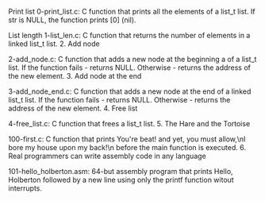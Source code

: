 Print list
0-print_list.c: C function that prints all the elements of a list_t list. If str is NULL, the function prints [0] (nil).

List length
1-list_len.c: C function that returns the number of elements in a linked list_t list. 2. Add node

2-add_node.c: C function that adds a new node at the beginning a of a list_t list. If the function fails - returns NULL. Otherwise - returns the address of the new element. 3. Add node at the end

3-add_node_end.c: C function that adds a new node at the end of a linked list_t list. If the function fails - returns NULL. Otherwise - returns the address of the new element. 4. Free list

4-free_list.c: C function that frees a list_t list. 5. The Hare and the Tortoise

100-first.c: C function that prints You're beat! and yet, you must allow,\nI bore my house upon my back!\n before the main function is executed. 6. Real programmers can write assembly code in any language

101-hello_holberton.asm: 64-but assembly program that prints Hello, Holberton followed by a new line using only the printf function witout interrupts.
